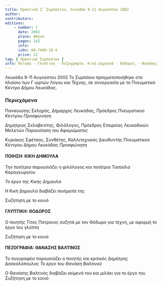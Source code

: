 ```yaml
---
title: Πρακτικά Ζ΄ Συμποσίου, Λευκάδα 9-11 Αυγούστου 2002
author: 
contributors: 
editions: 
    - number: 1
      date: 2003
      place: Αθήνα
      pages: 142
      info: 
      isbn: 60-7498-19-4
      price: 12
tag: [ Πρακτικά Συμποσίων ]
info: Ποίηση - Γλυπτική - Πεζογραφία. Κική Δημουλά - Θόδωρος - Θανάσης Βαλτινός.
---
```


Λευκάδα 9-11 Αυγούστου 2002 Το Συμπόσιο πραγματοποιήθηκε στο πλαίσιο των Γ ιορτών Λόγου και Τέχνης, σε συνεργασία με το Πνευματικό Κέντρο Δήμου Λευκάδας.

### Περιεχόμενα

Παναγιώτης Σκληρός, Δήμαρχος Λευκάδας, Πρόεδρος Πνευματικού Κέντρου *Προσφώνηση*

Δημήτριος Σκλαβενίτης, Φιλόλογος, Πρόεδρος Εταιρείας Λευκαδικών Μελετών *Παρουσίαση του Αφιερώματος*

Κυριάκος Σφέτσας, Συνθέτης, Καλλιτεχνικός Διευθυντής Πνευματικού Κέντρου Δήμου Λευκάδας *Προσφώνηση*

#### ΠΟΙΗΣΗ: ΚΙΚΗ ΔΗΜΟΥΛΑ

Την ποιήτρια παρουσιάζει η φιλόλογος και ποιήτρια Τασούλα Καραγεωργίου

*Το έργο της Κικής Δημουλά*

Η Κική Δημουλά διαβάζει ποιήματά της

Συζήτηση με το κοινό

#### ΓΛΥΠΤΙΚΗ: ΘΟΔΩΡΟΣ

Ο ποιητής Τίτος Πατρίκιος συζητά με τον Θόδωρο για τέχνη, με αφορμή το έργο του γλύπτη

Συζήτηση με το κοινό 

#### ΠΕΖΟΓΡΑΦΙΑ: ΘΑΝΑΣΗΣ ΒΑΛΤΙΝΟΣ

Το συγγραφέα παρουσιάζει ο ποιητής και κριτικός Δημήτρης Δασκαλόπουλος *Το έργο του Θανάση Βαλτινού*

Ο Θανάσης Βαλτινός διαβάζει κείμενά του και μιλάει για το έργο του Συζήτηση με το κοινό
